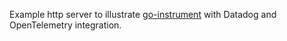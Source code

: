 Example http server to illustrate [go-instrument](https://github.com/nikolaydubina/go-instrument) with Datadog and OpenTelemetry integration.